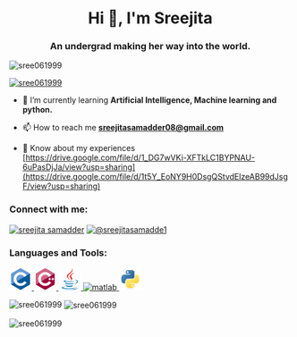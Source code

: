 <h1 align="center">Hi 👋, I'm Sreejita</h1>
<h3 align="center">An undergrad making her way into the world.</h3>

<p align="left"> <img src="https://komarev.com/ghpvc/?username=sree061999&label=Profile%20views&color=0e75b6&style=flat" alt="sree061999" /> </p>

<p align="left"> <a href="https://github.com/ryo-ma/github-profile-trophy"><img src="https://github-profile-trophy.vercel.app/?username=sree061999" alt="sree061999" /></a> </p>

- 🌱 I’m currently learning **Artificial Intelligence, Machine learning and python.**

- 📫 How to reach me **sreejitasamadder08@gmail.com**

- 📄 Know about my experiences [https://drive.google.com/file/d/1_DG7wVKi-XFTkLC1BYPNAU-6uPasDjJa/view?usp=sharing](https://drive.google.com/file/d/1t5Y_EoNY9H0DsgQStvdElzeAB99dJsgF/view?usp=sharing)

<h3 align="left">Connect with me:</h3>
<p align="left">
<a href="https://linkedin.com/in/sreejita samadder" target="blank"><img align="center" src="https://raw.githubusercontent.com/rahuldkjain/github-profile-readme-generator/master/src/images/icons/Social/linked-in-alt.svg" alt="sreejita samadder" height="30" width="40" /></a>
<a href="https://www.hackerrank.com/@sreejitasamadde1" target="blank"><img align="center" src="https://raw.githubusercontent.com/rahuldkjain/github-profile-readme-generator/master/src/images/icons/Social/hackerrank.svg" alt="@sreejitasamadde1" height="30" width="40" /></a>
</p>

<h3 align="left">Languages and Tools:</h3>
<p align="left"> <a href="https://www.cprogramming.com/" target="_blank"> <img src="https://raw.githubusercontent.com/devicons/devicon/master/icons/c/c-original.svg" alt="c" width="40" height="40"/> </a> <a href="https://www.w3schools.com/cpp/" target="_blank"> <img src="https://raw.githubusercontent.com/devicons/devicon/master/icons/cplusplus/cplusplus-original.svg" alt="cplusplus" width="40" height="40"/> </a> <a href="https://www.java.com" target="_blank"> <img src="https://raw.githubusercontent.com/devicons/devicon/master/icons/java/java-original.svg" alt="java" width="40" height="40"/> </a> <a href="https://www.mathworks.com/" target="_blank"> <img src="https://upload.wikimedia.org/wikipedia/commons/2/21/Matlab_Logo.png" alt="matlab" width="40" height="40"/> </a> <a href="https://www.python.org" target="_blank"> <img src="https://raw.githubusercontent.com/devicons/devicon/master/icons/python/python-original.svg" alt="python" width="40" height="40"/> </a> </p>

<p><img align="left" src="https://github-readme-stats.vercel.app/api/top-langs?username=sree061999&show_icons=true&locale=en&layout=compact" alt="sree061999" /></p>

<p>&nbsp;<img align="center" src="https://github-readme-stats.vercel.app/api?username=sree061999&show_icons=true&locale=en" alt="sree061999" /></p>

<p><img align="center" src="https://github-readme-streak-stats.herokuapp.com/?user=sree061999&" alt="sree061999" /></p>
